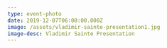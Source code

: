 ```yaml
---
type: event-photo
date: 2019-12-07T06:00:00.000Z
image: /assets/vladimir-sainte-presentation1.jpg
image-desc: Vladimir Sainte Presentation
---
```


